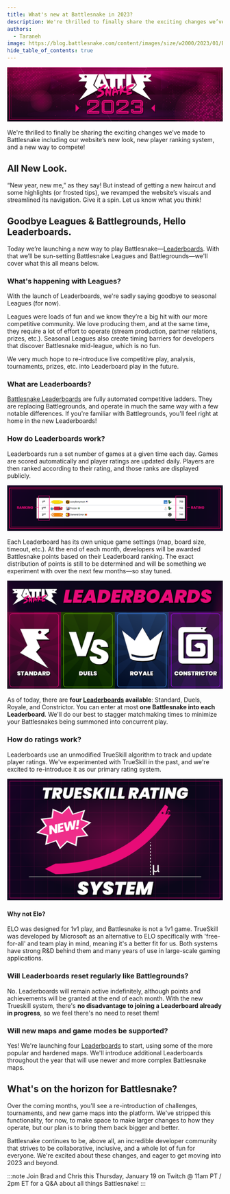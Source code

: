 ```yaml
---
title: What's new at Battlesnake in 2023?
description: We're thrilled to finally share the exciting changes we’ve made to Battlesnake including our website’s new look, new ranking system, and a new way to compete!
authors:
  - Taraneh
image: https://blog.battlesnake.com/content/images/size/w2000/2023/01/Battlesnake-2023-banner-1.png
hide_table_of_contents: true
---
```


![Battlesnake 2023](./img/banner.png)

We're thrilled to finally be sharing the exciting changes we’ve made to Battlesnake including our website’s new look, new player ranking system, and a new way to compete!

<!--truncate-->

## All New Look.

“New year, new me,” as they say! But instead of getting a new haircut and some highlights (or frosted tips), we revamped the website’s visuals and streamlined its navigation. Give it a spin. Let us know what you think!


## Goodbye Leagues & Battlegrounds, Hello Leaderboards.

Today we’re launching a new way to play Battlesnake—[Leaderboards](https://play.battlesnake.com/leaderboards). With that we’ll be sun-setting Battlesnake Leagues and Battlegrounds—we'll cover what this all means below.


### What's happening with Leagues?

With the launch of Leaderboards, we're sadly saying goodbye to seasonal Leagues (for now).

Leagues were loads of fun and we know they’re a big hit with our more competitive community. We love producing them, and at the same time, they require a lot of effort to operate (stream production, partner relations, prizes, etc.). Seasonal Leagues also create timing barriers for developers that discover Battlesnake mid-league, which is no fun.

We very much hope to re-introduce live competitive play, analysis, tournaments, prizes, etc. into Leaderboard play in the future.


### What are Leaderboards?

[Battlesnake Leaderboards](https://play.battlesnake.com/leaderboards) are fully automated competitive ladders. They are replacing Battlegrounds, and operate in much the same way with a few notable differences. If you're familiar with Battlegrounds, you'll feel right at home in the new Leaderboards!


### How do Leaderboards work?

Leaderboards run a set number of games at a given time each day. Games are scored automatically and player ratings are updated daily. Players are then ranked according to their rating, and those ranks are displayed publicly.

![Rating is earned by winning games. Ranking refers to your standing in the Leaderboard, sorted by rating.](./img/ranking-rating.png)

Each Leaderboard has its own unique game settings (map, board size, timeout, etc.). At the end of each month, developers will be awarded Battlesnake points based on their Leaderboard ranking. The exact distribution of points is still to be determined and will be something we experiment with over the next few months—so stay tuned.

![Four Leaderboards: Standard, Duels, Royale, and Constrictor](./img/four-leaderboards.png)

As of today, there are **four [Leaderboards](https://play.battlesnake.com/leaderboards) available**: Standard, Duels, Royale, and Constrictor. You can enter at most **one Battlesnake into each Leaderboard**. We'll do our best to stagger matchmaking times to minimize your Battlesnakes being summoned into concurrent play.


### How do ratings work?

Leaderboards use an unmodified TrueSkill algorithm to track and update player ratings. We've experimented with TrueSkill in the past, and we're excited to re-introduce it as our primary rating system.

![Trueskill rating system.](./img/trueskill.png)

#### Why not Elo?

ELO was designed for 1v1 play, and Battlesnake is not a 1v1 game. TrueSkill was developed by Microsoft as an alternative to ELO specifically with 'free-for-all' and team play in mind, meaning it's a better fit for us. Both systems have strong R&D behind them and many years of use in large-scale gaming applications.


### Will Leaderboards reset regularly like Battlegrounds?

No. Leaderboards will remain active indefinitely, although points and achievements will be granted at the end of each month. With the new Trueskill system, there's **no disadvantage to joining a Leaderboard already in progress**, so we feel there's no need to reset them!


### Will new maps and game modes be supported?

Yes! We're launching four [Leaderboards](https://play.battlesnake.com/leaderboards) to start, using some of the more popular and hardened maps. We'll introduce additional Leaderboards throughout the year that will use newer and more complex Battlesnake maps.

## What's on the horizon for Battlesnake?

Over the coming months, you'll see a re-introduction of challenges, tournaments, and new game maps into the platform. We've stripped this functionality, for now, to make space to make larger changes to how they operate, but our plan is to bring them back bigger and better.

Battlesnake continues to be, above all, an incredible developer community that strives to be collaborative, inclusive, and a whole lot of fun for everyone. We're excited about these changes, and eager to get moving into 2023 and beyond.

:::note
Join Brad and Chris this Thursday, January 19 on Twitch @ 11am PT / 2pm ET for a Q&A about all things Battlesnake! 
:::
